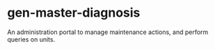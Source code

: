 # gen-master-diagnosis
An administration portal to manage maintenance actions, and perform queries on units.
